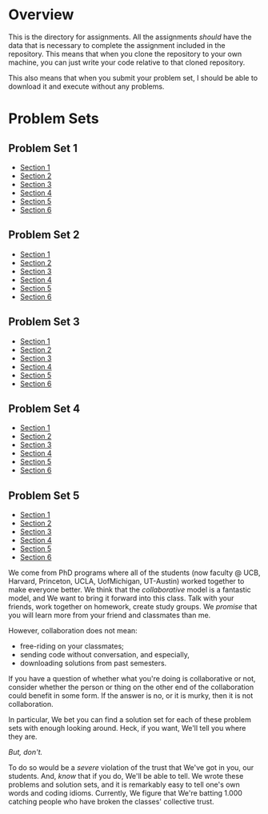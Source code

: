 

# Overview 
This is the directory for assignments. All the assignments _should_
have the data that is necessary to complete the assignment included in
the repository. This means that when you clone the repository to your
own machine, you can just write your code relative to that cloned
repository. 

This also means that when you submit your problem set, I should be
able to download it and execute without any problems.

# Problem Sets 

## Problem Set 1
- [Section 1](https://github.prod.oc.2u.com/UCB-MIDS/w241-ps1-summer2019-section1)
- [Section 2](https://github.prod.oc.2u.com/UCB-MIDS/w241-ps1-summer2019-section2)
- [Section 3](https://github.prod.oc.2u.com/UCB-MIDS/w241-ps1-summer2019-section3)
- [Section 4](https://github.prod.oc.2u.com/UCB-MIDS/w241-ps1-summer2019-section4)
- [Section 5](https://github.prod.oc.2u.com/UCB-MIDS/w241-ps1-summer2019-section5)
- [Section 6](https://github.prod.oc.2u.com/UCB-MIDS/w241-ps1-summer2019-section6)


## Problem Set 2
- [Section 1](https://github.prod.oc.2u.com/UCB-MIDS/w241-ps2-summer2019-section1)
- [Section 2](https://github.prod.oc.2u.com/UCB-MIDS/w241-ps2-summer2019-section2)
- [Section 3](https://github.prod.oc.2u.com/UCB-MIDS/w241-ps2-summer2019-section3)
- [Section 4](https://github.prod.oc.2u.com/UCB-MIDS/w241-ps2-summer2019-section4)
- [Section 5](https://github.prod.oc.2u.com/UCB-MIDS/w241-ps2-summer2019-section5)
- [Section 6](https://github.prod.oc.2u.com/UCB-MIDS/w241-ps2-summer2019-section6)

## Problem Set 3
- [Section 1](https://github.prod.oc.2u.com/UCB-MIDS/w241-ps3-summer2019-section1)
- [Section 2](https://github.prod.oc.2u.com/UCB-MIDS/w241-ps3-summer2019-section2)
- [Section 3](https://github.prod.oc.2u.com/UCB-MIDS/w241-ps3-summer2019-section3)
- [Section 4](https://github.prod.oc.2u.com/UCB-MIDS/w241-ps3-summer2019-section4)
- [Section 5](https://github.prod.oc.2u.com/UCB-MIDS/w241-ps3-summer2019-section5)
- [Section 6](https://github.prod.oc.2u.com/UCB-MIDS/w241-ps3-summer2019-section6)

## Problem Set 4
- [Section 1](https://github.prod.oc.2u.com/UCB-MIDS/w241-ps4-summer2019-section1)
- [Section 2](https://github.prod.oc.2u.com/UCB-MIDS/w241-ps4-summer2019-section2)
- [Section 3](https://github.prod.oc.2u.com/UCB-MIDS/w241-ps4-summer2019-section3)
- [Section 4](https://github.prod.oc.2u.com/UCB-MIDS/w241-ps4-summer2019-section4)
- [Section 5](https://github.prod.oc.2u.com/UCB-MIDS/w241-ps4-summer2019-section5)
- [Section 6](https://github.prod.oc.2u.com/UCB-MIDS/w241-ps4-summer2019-section6)

## Problem Set 5
- [Section 1](https://github.prod.oc.2u.com/UCB-MIDS/w241-ps5-summer2019-section1)
- [Section 2](https://github.prod.oc.2u.com/UCB-MIDS/w241-ps5-summer2019-section2)
- [Section 3](https://github.prod.oc.2u.com/UCB-MIDS/w241-ps5-summer2019-section3)
- [Section 4](https://github.prod.oc.2u.com/UCB-MIDS/w241-ps5-summer2019-section4)
- [Section 5](https://github.prod.oc.2u.com/UCB-MIDS/w241-ps5-summer2019-section5)
- [Section 6](https://github.prod.oc.2u.com/UCB-MIDS/w241-ps5-summer2019-section6)

We come from PhD programs where all of the students (now
faculty @ UCB, Harvard, Princeton, UCLA, UofMichigan, UT-Austin)
worked together to make everyone better. We think that the
*collaborative* model  is a fantastic model, and We want to bring it
forward into this class. Talk with your friends, work together on
homework, create study groups. We _promise_ that you will learn more
from your friend and classmates than me.

However, collaboration does not mean:

- free-riding on your classmates;
- sending code without conversation, and especially, 
- downloading solutions from past semesters.

If you have a question of whether what you're doing is collaborative
or not, consider whether the person or thing on the other end of the
collaboration could benefit in some form. If the answer is no, or it
is murky, then it is not collaboration. 

In particular, We bet you can find a solution set for each of these
problem sets with enough looking around. Heck, if you want, We'll tell
you where they are.

*But, don't.*

To do so would be a _severe_ violation
of the trust that We've got in you, our students. And, _know_ that if you
do, We'll be able to tell. We wrote these problems and solution sets,
and it is remarkably easy to tell one's own words and coding
idioms. Currently, We figure that We're batting 1.000 catching people who
have broken the classes' collective trust. 
